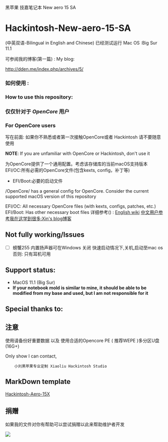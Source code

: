 黑苹果 技嘉笔记本 New aero 15 SA

# Hackintosh-New-aero-15-SA
(中英双语-Bilingual in English and Chinese)
已经测试运行 Mac OS :Big Sur 11.1

可参阅我的博客(第一篇) :
My blog:

http://dden.me/index.php/archives/5/

### 如何使用 :
### How to use this repository:
### 仅仅针对于 *OpenCore* 用户
### For OpenCore users

写在前面: 如果你不熟悉或者第一次接触OpenCore或者 Hackintosh 请不要随意使用

**NOTE**: If you are unfamiliar with OpenCore or Hackintosh, don't use it

为OpenCore提供了一个通用配置。考虑该存储库的当前macOS支持版本
EFI/OC:所有必需的OpenCore文件(包含kexts, config，补丁等)
- EFI/Boot:必要的启动文件

/OpenCore/ has a general config for OpenCore. Consider the current supported macOS version of this repository

EFI/OC: All necessary OpenCore files (with kexts, configs, patches, etc.)
EFI/Boot: Has other necessary boot files
详细参考() :
 [English wiki](https://khronokernel-2.gitbook.io/opencore-vanilla-desktop-guide/ "OpenCore文档")
 [中文用户参考我在这学到很多:Xin's blog博客](https://blog.xjn819.com/?p=543 "OpenCore中文优秀博客")


## Not fully working/Issues
	
- [ ]  螃蟹255
内置扬声器可在Windows 关闭 快速启动情况下,关机,启动至mac os 
否则: 只有耳机可用

## Support status:

- MacOS 11.1 (Big Sur)
- **If your notebook mold is similar to mine, it should be able to be modified from my base and used, but I am not responsible for it**
## Special thanks to:

## 注意
使用请备份好重要数据 以及 使用合适的Opencore PE ( 推荐WEPE )多分区U盘 (16G+)

Only show I can contact,
```
	小刘黑苹果专业定制 Xiaoliu Hackintosh Studio 
```
## MarkDown template
[Hackintosh-Aero-15X](https://github.com/zacmks/Hackintosh-Aero-15X/blob/master/README.md "Hackintosh-Aero-15X")

## 捐赠
如果我的文件对你有帮助可以尝试捐赠以此来帮助维护者开发

![](/alipay.png)

